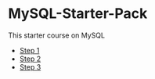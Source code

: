 # MySQL-Starter-Pack
This starter course on MySQL

- [Step 1](https://github.com/bijomathewjose/MySQL-Starter-Pack/blob/development/Step%201.md)
- [Step 2](https://github.com/bijomathewjose/MySQL-Starter-Pack/blob/development/Step%202.md)
- [Step 3](https://github.com/bijomathewjose/MySQL-Starter-Pack/blob/development/Step%203.md)
